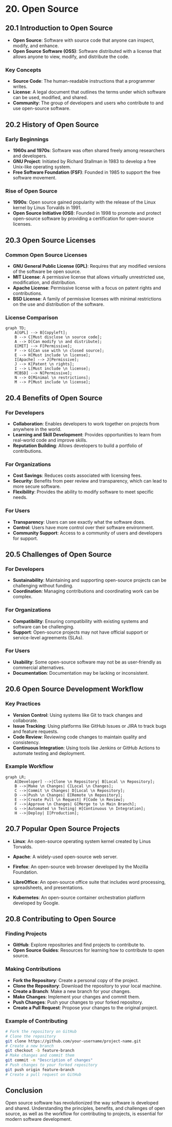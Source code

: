 # 20. Open Source

## 20.1 Introduction to Open Source

- **Open Source**: Software with source code that anyone can inspect, modify, and enhance.
- **Open Source Software (OSS)**: Software distributed with a license that allows anyone to view, modify, and distribute the code.

### Key Concepts

- **Source Code**: The human-readable instructions that a programmer writes.
- **License**: A legal document that outlines the terms under which software can be used, modified, and shared.
- **Community**: The group of developers and users who contribute to and use open-source software.

## 20.2 History of Open Source

### Early Beginnings

- **1960s and 1970s**: Software was often shared freely among researchers and developers.
- **GNU Project**: Initiated by Richard Stallman in 1983 to develop a free Unix-like operating system.
- **Free Software Foundation (FSF)**: Founded in 1985 to support the free software movement.

### Rise of Open Source

- **1990s**: Open source gained popularity with the release of the Linux kernel by Linus Torvalds in 1991.
- **Open Source Initiative (OSI)**: Founded in 1998 to promote and protect open-source software by providing a certification for open-source licenses.

## 20.3 Open Source Licenses

### Common Open Source Licenses

- **GNU General Public License (GPL)**: Requires that any modified versions of the software be open source.
- **MIT License**: A permissive license that allows virtually unrestricted use, modification, and distribution.
- **Apache License**: Permissive license with a focus on patent rights and contributions.
- **BSD License**: A family of permissive licenses with minimal restrictions on the use and distribution of the software.

### License Comparison

```mermaid
graph TD;
    A[GPL] --> B[Copyleft];
    B --> C[Must disclose \n source code];
    A --> D[Can modify \n and distribute];
    E[MIT] --> F[Permissive];
    F --> G[Can use with \n closed source];
    E --> H[Must include \n license];
    I[Apache] --> J[Permissive];
    J --> K[Patent \n rights];
    I --> L[Must include \n license];
    M[BSD] --> N[Permissive];
    N --> O[Minimal \n restrictions];
    M --> P[Must include \n license];
```

## 20.4 Benefits of Open Source

### For Developers

- **Collaboration**: Enables developers to work together on projects from anywhere in the world.
- **Learning and Skill Development**: Provides opportunities to learn from real-world code and improve skills.
- **Reputation Building**: Allows developers to build a portfolio of contributions.

### For Organizations

- **Cost Savings**: Reduces costs associated with licensing fees.
- **Security**: Benefits from peer review and transparency, which can lead to more secure software.
- **Flexibility**: Provides the ability to modify software to meet specific needs.

### For Users

- **Transparency**: Users can see exactly what the software does.
- **Control**: Users have more control over their software environment.
- **Community Support**: Access to a community of users and developers for support.

## 20.5 Challenges of Open Source

### For Developers

- **Sustainability**: Maintaining and supporting open-source projects can be challenging without funding.
- **Coordination**: Managing contributions and coordinating work can be complex.

### For Organizations

- **Compatibility**: Ensuring compatibility with existing systems and software can be challenging.
- **Support**: Open-source projects may not have official support or service-level agreements (SLAs).

### For Users

- **Usability**: Some open-source software may not be as user-friendly as commercial alternatives.
- **Documentation**: Documentation may be lacking or inconsistent.

## 20.6 Open Source Development Workflow

### Key Practices

- **Version Control**: Using systems like Git to track changes and collaborate.
- **Issue Tracking**: Using platforms like GitHub Issues or JIRA to track bugs and feature requests.
- **Code Review**: Reviewing code changes to maintain quality and consistency.
- **Continuous Integration**: Using tools like Jenkins or GitHub Actions to automate testing and deployment.

### Example Workflow

```mermaid
graph LR;
    A[Developer] -->|Clone \n Repository| B[Local \n Repository];
    B -->|Make \n Changes| C[Local \n Changes];
    C -->|Commit \n Changes| D[Local \n Repository];
    D -->|Push \n Changes| E[Remote \n Repository];
    E -->|Create Pull \n Request| F[Code \n Review];
    F -->|Approve \n Changes| G[Merge to \n Main Branch];
    G -->|Automated \n Testing| H[Continuous \n Integration];
    H -->|Deploy| I[Production];
```

## 20.7 Popular Open Source Projects

- **Linux**: An open-source operating system kernel created by Linus Torvalds.

- **Apache**: A widely-used open-source web server.

- **Firefox**: An open-source web browser developed by the Mozilla Foundation.

- **LibreOffice**: An open-source office suite that includes word processing, spreadsheets, and presentations.

- **Kubernetes**: An open-source container orchestration platform developed by Google.

## 20.8 Contributing to Open Source

### Finding Projects

- **GitHub**: Explore repositories and find projects to contribute to.
- **Open Source Guides**: Resources for learning how to contribute to open source.

### Making Contributions

- **Fork the Repository**: Create a personal copy of the project.
- **Clone the Repository**: Download the repository to your local machine.
- **Create a Branch**: Make a new branch for your changes.
- **Make Changes**: Implement your changes and commit them.
- **Push Changes**: Push your changes to your forked repository.
- **Create a Pull Request**: Propose your changes to the original project.

### Example of Contributing

```sh
# Fork the repository on GitHub
# Clone the repository
git clone https://github.com/your-username/project-name.git
# Create a new branch
git checkout -b feature-branch
# Make changes and commit them
git commit -m "Description of changes"
# Push changes to your forked repository
git push origin feature-branch
# Create a pull request on GitHub
```

## Conclusion

Open source software has revolutionized the way software is developed and shared. Understanding the principles, benefits, and challenges of open source, as well as the workflow for contributing to projects, is essential for modern software development.
